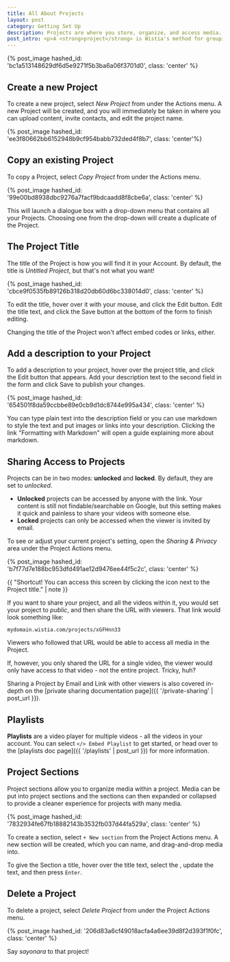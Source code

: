 ```yaml
---
title: All About Projects
layout: post
category: Getting Set Up
description: Projects are where you store, organize, and access media. Projects are the building blocks for Wistia organization.
post_intro: <p>A <strong>project</strong> is Wistia's method for grouping related media. It's our way of helping you stay organized and happy.</p><p>A project could contain all the training videos for your organization, all the sales materials related to a specific product, or just a bunch of your upcoming content.</p>
---
```


{% post_image hashed_id: 'bc1a513148629df6d5e9271f5b3ba6a06f3701d0', class: 'center' %}

## Create a new Project

To create a new project, select *New Project* from under the
<span class="action_menu">Actions</span> menu. A new Project will be created,
and you will immediately be taken in where you can upload content, invite
contacts, and edit the project name.

{% post_image hashed_id: 'ee3f80662bb6152948b9cf954babb732ded4f8b7', class: 'center'%}

## Copy an existing Project

To copy a Project, select *Copy Project* from under the
<span class="action_menu">Actions</span> menu.

{% post_image hashed_id: '99e00bd8938dbc9276a7facf9bdcaadd8f8cbe6a', class: 'center' %}

This will launch a dialogue box with a drop-down menu that contains all your
Projects. Choosing one from the drop-down will create a duplicate of the Project.

## The Project Title

The title of the Project is how you will find it in your Account. By default,
the title is *Untitled Project*, but that's not what you want!

{% post_image hashed_id: 'cbce9f0535fb89126b318d20db60d6bc338014d0', class: 'center' %}

To edit the title, hover over it with your mouse, and click the
Edit button. Edit the title text, and click the Save button at the bottom of the form
to finish editing.

Changing the title of the Project won't affect embed codes or links, either.

## Add a description to your Project


To add a description to your project, hover over the project title,
and click the Edit button that appears. Add your description text
to the second field in the form and click Save to publish your changes.

{% post_image hashed_id: '654501f8da59ccbbe89e0cb9d1dc8744e995a434', class: 'center' %}

You can type plain text into the description field or you can use markdown to style the text 
and put images or links into your description. Clicking the link "Formatting with Markdown" 
will open a guide explaining more about markdown. 

## Sharing Access to Projects

Projects can be in two modes: **unlocked** and **locked**. By default, they are
set to *unlocked*.

* **Unlocked** projects can be accessed by anyone with the link. Your content is
still not findable/searchable on Google, but this setting makes it quick and
painless to share your videos with someone else.
* **Locked** projects can only be accessed when the viewer is invited by email.

To see or adjust your current project's setting, open the *Sharing & Privacy*
area under the <span class='action_menu'>Project Actions</span> menu.

{% post_image hashed_id: 'b7f77d7e188bc953dfd491ae12d9476ee44f5c2c', class: 'center' %}

{{ "Shortcut! You can access this screen by clicking the <i class='icon-lock'></i> icon next to the Project title." | note }}

If you want to share your project, and all the videos within it,
you would set your project to *public*, and then share the
URL with viewers. That link would look something like:

`mydomain.wistia.com/projects/xGFHnn33`

Viewers who followed that URL would be able to access all media in the Project.

If, however, you only shared the URL for a single video, the viewer would only
have access to that video - not the entire project. Tricky, huh?

Sharing a Project by Email and Link with other viewers is also covered in-depth
on the [private sharing documentation page]({{ '/private-sharing' | post_url }}).

## Playlists

**Playlists** are a video player for multiple videos - all the videos in your 
account. You can select `</> Embed Playlist` to get started, or head over to 
the [playlists doc page]({{ '/playlists' | post_url }}) for more information.

## Project Sections

Project sections allow you to organize media within a project. Media can be put
into project sections and the sections can then expanded or collapsed to provide
a cleaner experience for projects with many media. 

{% post_image hashed_id: '7832934fe67fb18882143b3532fb037d44fa529a', class: 'center' %}

To create a section, select `+ New section` from the Project Actions menu.
A new section will be created, which you can name, and drag-and-drop media into.

To give the Section a title, hover over the title text, select the
<span class="edit_tag"></span>, update the text, and then press `Enter`.

## Delete a Project

To delete a project, select *Delete Project* from under the
<span class="action_menu">Project Actions</span> menu.

{% post_image hashed_id: '206d83a6cf49018acfa4a6ee39d8f2d393f1f0fc', class: 'center' %}

Say *sayonara* to that project!
